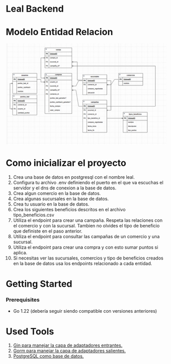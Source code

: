 # Leal Backend

# Modelo Entidad Relacion
![Texto alternativo](images/MER.PNG  "Texto emergente opcional")

# Como inicializar el proyecto
1. Crea una base de datos en postgresql con el nombre leal.
2. Configura tu archivo .env definiendo el puerto en el que va escuchas el servidor y el dns de conexion a la base de datos.
3. Crea algun comercio en la base de datos.
4. Crea algunas sucursales en la base de datos.
5. Crea tu usuario en la base de datos.
6. Crea los siguientes beneficios descritos en el archivo tipo_beneficios.csv
7. Utiliza el endpoint para crear una campaña. Respeta las relaciones con el comercio y con la sucursal. Tambien no olvides el tipo de beneficio que definiste en el paso anterior.
8. Utiliza el endpoint para consultar las campañas de un comercio y una sucursal.
9. Utiliza el endpoint para crear una compra y con esto sumar puntos si aplica.
10. Si necesitas ver las sucursales, comercios y tipo de beneficios creados en la base de datos usa los endpoints relacionado a cada entidad.

# Getting Started
### Prerequisites
- Go 1.22 (debería seguir siendo compatible con versiones anteriores)

# Used Tools
1. <a HREF="https://github.com/gin-gonic/gin">Gin para manejar la capa de adaptadores entrantes. </a>
2. <a HREF="https://gorm.io/index.html"> Gorm para manejar la capa de adaptadores salientes. </a>
3. <a HREF="https://gorm.io/docs/connecting_to_the_database.html#PostgreSQL"> PostgreSQL como base de datos. </a>
